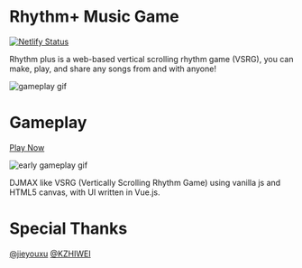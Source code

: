 # Rhythm+ Music Game

[![Netlify Status](https://api.netlify.com/api/v1/badges/5f8676be-76d6-48e7-849f-24c85a3a8970/deploy-status)](https://app.netlify.com/sites/rhythm-plus-staging/deploys)

Rhythm plus is a web-based vertical scrolling rhythm game (VSRG), you can make, play, and share any songs from and with anyone!

![gameplay gif](https://rhythm-plus.web.app/og.jpg)



# Gameplay

[Play Now](https://rhythm-plus.com/)

![early gameplay gif](gameplay.gif)

DJMAX like VSRG (Vertically Scrolling Rhythm Game) using vanilla js and HTML5 canvas, with UI written in Vue.js.


# Special Thanks

[@jieyouxu](https://github.com/jieyouxu)
[@KZHIWEI](https://github.com/KZHIWEI)
